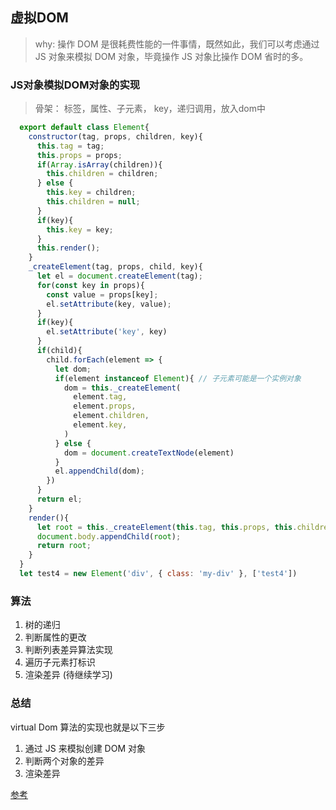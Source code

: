 ## 虚拟DOM
> why: 操作 DOM 是很耗费性能的一件事情，既然如此，我们可以考虑通过 JS 对象来模拟 DOM 对象，毕竟操作 JS 对象比操作 DOM 省时的多。

### JS对象模拟DOM对象的实现
>骨架： 标签，属性、子元素， key，递归调用，放入dom中  
```js
  export default class Element{
    constructor(tag, props, children, key){
      this.tag = tag;
      this.props = props;
      if(Array.isArray(children)){
        this.children = children;
      } else {
        this.key = children;
        this.children = null;
      }
      if(key){
        this.key = key;
      }
      this.render();
    }
    _createElement(tag, props, child, key){
      let el = document.createElement(tag);
      for(const key in props){
        const value = props[key];
        el.setAttribute(key, value);
      }
      if(key){
        el.setAttribute('key', key)
      }
      if(child){
        child.forEach(element => {
          let dom;
          if(element instanceof Element){ // 子元素可能是一个实例对象
            dom = this._createElement(
              element.tag,
              element.props,
              element.children,
              element.key,
            )
          } else {
            dom = document.createTextNode(element)
          }
          el.appendChild(dom);
        })
      }
      return el;
    }
    render(){
      let root = this._createElement(this.tag, this.props, this.children, this.key);
      document.body.appendChild(root);
      return root;
    }
  }
  let test4 = new Element('div', { class: 'my-div' }, ['test4'])
```

### 算法
1. 树的递归
2. 判断属性的更改
3. 判断列表差异算法实现
4. 遍历子元素打标识
5. 渲染差异
(待继续学习)

### 总结
virtual Dom 算法的实现也就是以下三步
1. 通过 JS 来模拟创建 DOM 对象
2. 判断两个对象的差异
3. 渲染差异

[参考](https://juejin.im/post/5b10dd36e51d4506e04cf802)